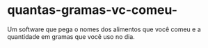 # quantas-gramas-vc-comeu-
Um software que pega o nomes dos alimentos que você comeu e a quantidade em gramas que você uso no dia.
